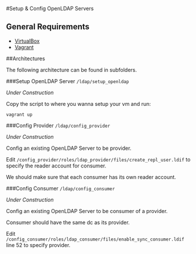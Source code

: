 #Setup & Config OpenLDAP Servers

## General Requirements

- [VirtualBox](https://www.virtualbox.org/wiki/Downloads)
- [Vagrant](https://www.vagrantup.com/downloads.html)

##Architectures

The following architecture can be found in subfolders.

###Setup OpenLDAP Server `/ldap/setup_openldap`

*Under Construction*

Copy the script to where you wanna setup your vm and run:

```
vagrant up
```

###Config Provider `/ldap/config_provider`

*Under Construction*

Config an existing OpenLDAP Server to be provider.

Edit `/config_provider/roles/ldap_provider/files/create_repl_user.ldif` to specify the reader account for consumer.

We should make sure that each consumer has its own reader account.

###Config Consumer `/ldap/config_consumer`

*Under Construction*

Config an existing OpenLDAP Server to be consumer of a provider.

Consumer should have the same dc as its provider.

Edit `/config_consumer/roles/ldap_consumer/files/enable_sync_consumer.ldif` line 52 to specify provider.
